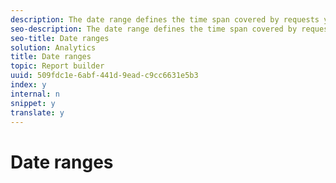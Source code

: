 ```yaml
---
description: The date range defines the time span covered by requests you create. Several types of request time periods are available, such as preset, fixed, and rolling. The maximum number of periods is 366. You can also choose a date range specified by a cell. You can save a request date range if it does not contain reference from cell values.
seo-description: The date range defines the time span covered by requests you create. Several types of request time periods are available, such as preset, fixed, and rolling. The maximum number of periods is 366. You can also choose a date range specified by a cell. You can save a request date range if it does not contain reference from cell values.
seo-title: Date ranges
solution: Analytics
title: Date ranges
topic: Report builder
uuid: 509fdc1e-6abf-441d-9ead-c9cc6631e5b3
index: y
internal: n
snippet: y
translate: y
---
```


# Date ranges

